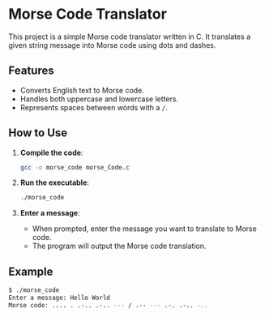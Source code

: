 # Morse Code Translator

This project is a simple Morse code translator written in C. It translates a given string message into Morse code using dots and dashes.

## Features

- Converts English text to Morse code.
- Handles both uppercase and lowercase letters.
- Represents spaces between words with a `/`.

## How to Use

1. **Compile the code**:
    ```sh
    gcc -o morse_code morse_Code.c
    ```

2. **Run the executable**:
    ```sh
    ./morse_code
    ```

3. **Enter a message**:
    - When prompted, enter the message you want to translate to Morse code.
    - The program will output the Morse code translation.

## Example

```sh
$ ./morse_code
Enter a message: Hello World
Morse code: .... . .-.. .-.. --- / .-- --- .-. .-.. -..
